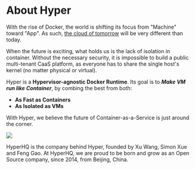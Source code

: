 # About Hyper

With the rise of Docker, the world is shifting its focus from "Machine" toward "App". As such, [the cloud of tomorrow](http://www.ibuildthecloud.com/blog/2014/08/19/containers-as-a-service-caas-is-the-cloud-operating-system/) will be very different than today.

When the future is exciting, what holds us is the lack of isolation in container. Without the necessary security, it is impossible to build a public multi-tenant CaaS platform, as everyone has to share the single host's kernel (no matter physical or virtual).

Hyper is a **Hypervisor-agnostic Docker Runtime**. Its goal is to ***Make VM run like Container***, by combing the best from both:

- **As Fast as Containers**
- **As Isolated as VMs**

With Hyper, we believe the future of Container-as-a-Service is just around the corner.

![](https://trello-attachments.s3.amazonaws.com/552ba9ad83b51945d06ef23b/940x238/9e7346bfd21bc756361c70d8397e76f2/upload_2015-04-13_at_7.58.15_pm.png)

HyperHQ is the company behind Hyper, founded by Xu Wang, Simon Xue and Feng Gao. At HyperHQ, we are proud to be born and grow as an Open Source company, since 2014, from Beijing, China.

